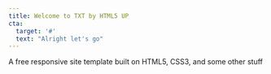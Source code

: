```yaml
---
title: Welcome to TXT by HTML5 UP
cta:
  target: '#'
  text: "Alright let's go"
---
```

A free responsive site template built on HTML5, CSS3, and some other stuff